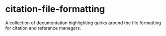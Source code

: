 # citation-file-formatting
A collection of documentation highlighting quirks around the file formatting for citation and reference managers.
